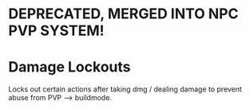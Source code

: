 # DEPRECATED, MERGED INTO NPC PVP SYSTEM!

# Damage Lockouts
Locks out certain actions after taking dmg / dealing damage to prevent abuse from PVP --> buildmode.
